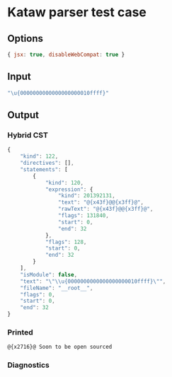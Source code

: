 # Kataw parser test case

## Options

`````js
{ jsx: true, disableWebCompat: true }
`````

## Input

`````js
"\u{0000000000000000000010ffff}"
`````

## Output

### Hybrid CST

```javascript
{
    "kind": 122,
    "directives": [],
    "statements": [
        {
            "kind": 120,
            "expression": {
                "kind": 201392131,
                "text": "@{x43f}@@{x3ff}@",
                "rawText": "@{x43f}@@{x3ff}@",
                "flags": 131840,
                "start": 0,
                "end": 32
            },
            "flags": 128,
            "start": 0,
            "end": 32
        }
    ],
    "isModule": false,
    "text": "\"\\u{0000000000000000000010ffff}\"",
    "fileName": "__root__",
    "flags": 0,
    "start": 0,
    "end": 32
}
```

### Printed

```javascript
@{x2716}@ Soon to be open sourced
```

### Diagnostics

```javascript

```

